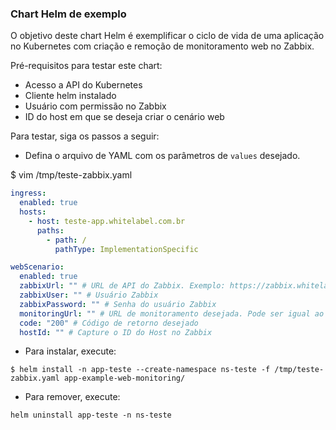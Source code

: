 ### Chart Helm de exemplo

O objetivo deste chart Helm é exemplificar o ciclo de vida de uma aplicação no Kubernetes com criação e remoção de monitoramento web no Zabbix.

Pré-requisitos para testar este chart:

- Acesso a API do Kubernetes
- Cliente helm instalado
- Usuário com permissão no Zabbix
- ID do host em que se deseja criar o cenário web

Para testar, siga os passos a seguir:

- Defina o arquivo de YAML com os parâmetros de ```values``` desejado.

$ vim /tmp/teste-zabbix.yaml
```yaml 
ingress:
  enabled: true
  hosts:
    - host: teste-app.whitelabel.com.br
      paths:
        - path: /
          pathType: ImplementationSpecific

webScenario:
  enabled: true
  zabbixUrl: "" # URL de API do Zabbix. Exemplo: https://zabbix.whitelabel.com.br/api_jsonrpc.php
  zabbixUser: "" # Usuário Zabbix
  zabbixPassword: "" # Senha do usuário Zabbix
  monitoringUrl: "" # URL de monitoramento desejada. Pode ser igual ao informado no Ingress.
  code: "200" # Código de retorno desejado 
  hostId: "" # Capture o ID do Host no Zabbix
```

- Para instalar, execute:

```shell
$ helm install -n app-teste --create-namespace ns-teste -f /tmp/teste-zabbix.yaml app-example-web-monitoring/
```

- Para remover, execute:

```shell
helm uninstall app-teste -n ns-teste
```
